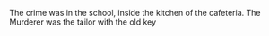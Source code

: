 The crime was in the school, inside the kitchen of the cafeteria.
The Murderer was the tailor with the old key
